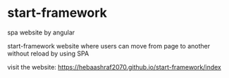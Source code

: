 # start-framework
spa website by angular


start-framework website where users can move from page to another without reload by using SPA

visit the website: https://hebaashraf2070.github.io/start-framework/index
